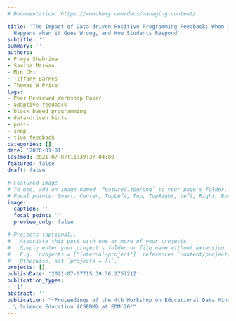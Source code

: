 ```yaml
---
# Documentation: https://wowchemy.com/docs/managing-content/

title: 'The Impact of Data-driven Positive Programming Feedback: When it Helps, What
  Happens when it Goes Wrong, and How Students Respond'
subtitle: ''
summary: ''
authors:
- Preya Shabrina
- Samiha Marwan
- Min Chi
- Tiffany Barnes
- Thomas W Price
tags:
- Peer Reviewed Workshop Paper
- adaptive feedback
- block based programming
- data-driven hints
- posi-
- snap
- tive feedback
categories: []
date: '2020-01-01'
lastmod: 2021-07-07T11:39:37-04:00
featured: false
draft: false

# Featured image
# To use, add an image named `featured.jpg/png` to your page's folder.
# Focal points: Smart, Center, TopLeft, Top, TopRight, Left, Right, BottomLeft, Bottom, BottomRight.
image:
  caption: ''
  focal_point: ''
  preview_only: false

# Projects (optional).
#   Associate this post with one or more of your projects.
#   Simply enter your project's folder or file name without extension.
#   E.g. `projects = ["internal-project"]` references `content/project/deep-learning/index.md`.
#   Otherwise, set `projects = []`.
projects: []
publishDate: '2021-07-07T15:39:36.275721Z'
publication_types:
- '1'
abstract: ''
publication: "*Proceedings of the 4th Workshop on Educational Data Mining in Computer\
  \ Science Education (CSEDM) at EDM'20*"
---
```

